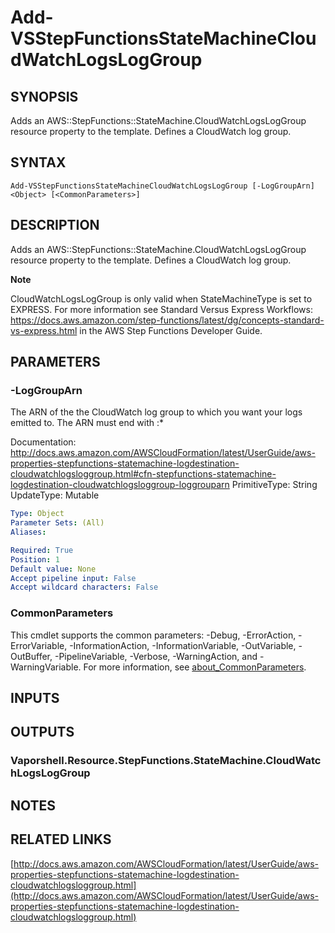 # Add-VSStepFunctionsStateMachineCloudWatchLogsLogGroup

## SYNOPSIS
Adds an AWS::StepFunctions::StateMachine.CloudWatchLogsLogGroup resource property to the template.
Defines a CloudWatch log group.

## SYNTAX

```
Add-VSStepFunctionsStateMachineCloudWatchLogsLogGroup [-LogGroupArn] <Object> [<CommonParameters>]
```

## DESCRIPTION
Adds an AWS::StepFunctions::StateMachine.CloudWatchLogsLogGroup resource property to the template.
Defines a CloudWatch log group.

**Note**

CloudWatchLogsLogGroup is only valid when StateMachineType is set to EXPRESS.
For more information see Standard Versus Express Workflows: https://docs.aws.amazon.com/step-functions/latest/dg/concepts-standard-vs-express.html in the AWS Step Functions Developer Guide.

## PARAMETERS

### -LogGroupArn
The ARN of the the CloudWatch log group to which you want your logs emitted to.
The ARN must end with :*

Documentation: http://docs.aws.amazon.com/AWSCloudFormation/latest/UserGuide/aws-properties-stepfunctions-statemachine-logdestination-cloudwatchlogsloggroup.html#cfn-stepfunctions-statemachine-logdestination-cloudwatchlogsloggroup-loggrouparn
PrimitiveType: String
UpdateType: Mutable

```yaml
Type: Object
Parameter Sets: (All)
Aliases:

Required: True
Position: 1
Default value: None
Accept pipeline input: False
Accept wildcard characters: False
```

### CommonParameters
This cmdlet supports the common parameters: -Debug, -ErrorAction, -ErrorVariable, -InformationAction, -InformationVariable, -OutVariable, -OutBuffer, -PipelineVariable, -Verbose, -WarningAction, and -WarningVariable. For more information, see [about_CommonParameters](http://go.microsoft.com/fwlink/?LinkID=113216).

## INPUTS

## OUTPUTS

### Vaporshell.Resource.StepFunctions.StateMachine.CloudWatchLogsLogGroup
## NOTES

## RELATED LINKS

[http://docs.aws.amazon.com/AWSCloudFormation/latest/UserGuide/aws-properties-stepfunctions-statemachine-logdestination-cloudwatchlogsloggroup.html](http://docs.aws.amazon.com/AWSCloudFormation/latest/UserGuide/aws-properties-stepfunctions-statemachine-logdestination-cloudwatchlogsloggroup.html)

